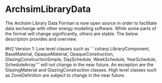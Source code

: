 # ArchsimLibraryData

The Archsim Library Data Forman is now open source in order to facilitate data exchange with other energy modeling software.
While some parts of the format will change significantly, others are stable. The below description provides and overview.

#H2 Version 1:
Low level classes such as ```csharp LibraryComponent, BaseMaterial, OpaqueMaterial, OpaqueConstruction, GlazingConstructionSimple, DaySchedule, WeekSchedule, YearSchedule, ScheduleArray''' will not change in the near future. An exception are the GlazingMaterial and GlazingConstruction classes.
High level classes such as ZoneDefinition are subject to change in the near future.
